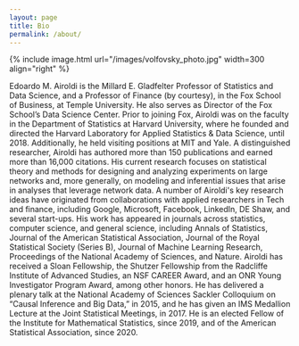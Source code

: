```yaml
---
layout: page
title: Bio
permalink: /about/
---
```


{% include image.html url="/images/volfovsky_photo.jpg" width=300 align="right" %}

Edoardo M. Airoldi is the Millard E. Gladfelter Professor of Statistics and Data Science, and a Professor of Finance (by courtesy), in the Fox School of Business, at Temple University. He also serves as Director of the Fox School’s Data Science Center. Prior to joining Fox, Airoldi was on the faculty in the Department of Statistics at Harvard University, where he founded and directed the Harvard Laboratory for Applied Statistics & Data Science, until 2018. Additionally, he held visiting positions at MIT and Yale. A distinguished researcher, Airoldi has authored more than 150 publications and earned more than 16,000 citations. His current research focuses on statistical theory and methods for designing and analyzing experiments on large networks and, more generally, on modeling and inferential issues that arise in analyses that leverage network data. A number of Airoldi's key research ideas have originated from collaborations with applied researchers in Tech and finance, including Google, Microsoft, Facebook, LinkedIn, DE Shaw, and several start-ups. His work has appeared in journals across statistics, computer science, and general science, including Annals of Statistics, Journal of the American Statistical Association, Journal of the Royal Statistical Society (Series B), Journal of Machine Learning Research, Proceedings of the National Academy of Sciences, and Nature. Airoldi has received a Sloan Fellowship, the Shutzer Fellowship from the Radcliffe Institute of Advanced Studies, an NSF CAREER Award, and an ONR Young Investigator Program Award, among other honors. He has delivered a plenary talk at the National Academy of Sciences Sackler Colloquium on “Causal Inference and Big Data,” in 2015, and he has given an IMS Medallion Lecture at the Joint Statistical Meetings, in 2017. He is an elected Fellow of the Institute for Mathematical Statistics, since 2019, and of the American Statistical Association, since 2020.
